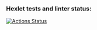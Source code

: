 ### Hexlet tests and linter status:
[![Actions Status](https://github.com/VVtatarinoff/python-project-lvl4/workflows/hexlet-check/badge.svg)](https://github.com/VVtatarinoff/python-project-lvl4/actions)